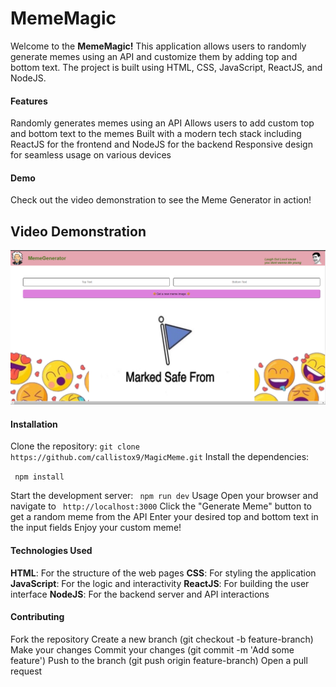 # MemeMagic

Welcome to the **MemeMagic!** This application allows users to randomly generate memes using an API and customize them by adding top and bottom text. The project is built using HTML, CSS, JavaScript, ReactJS, and NodeJS.

#### Features

Randomly generates memes using an API
Allows users to add custom top and bottom text to the memes
Built with a modern tech stack including ReactJS for the frontend and NodeJS for the backend
Responsive design for seamless usage on various devices

#### Demo

Check out the video demonstration to see the Meme Generator in action!

## Video Demonstration

[![Watch the video](meme_app/demo/demo_screenShot.png)](meme_app/demo/demo_vid_magicMeme.mp4)

#### Installation

Clone the repository:
`git clone https://github.com/callistox9/MagicMeme.git`
Install the dependencies:

`
npm install`

Start the development server:
`
npm run dev`
Usage
Open your browser and navigate to ` http://localhost:3000`
Click the "Generate Meme" button to get a random meme from the API
Enter your desired top and bottom text in the input fields
Enjoy your custom meme!

#### Technologies Used

**HTML**: For the structure of the web pages
**CSS**: For styling the application
**JavaScript**: For the logic and interactivity
**ReactJS**: For building the user interface
**NodeJS**: For the backend server and API interactions

#### Contributing

Fork the repository
Create a new branch (git checkout -b feature-branch)
Make your changes
Commit your changes (git commit -m 'Add some feature')
Push to the branch (git push origin feature-branch)
Open a pull request
